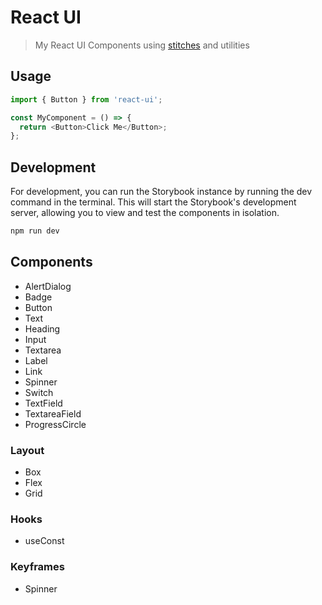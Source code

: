 # React UI

> My React UI Components using [stitches] and utilities

## Usage

```js
import { Button } from 'react-ui';

const MyComponent = () => {
  return <Button>Click Me</Button>;
};
```

## Development

For development, you can run the Storybook instance by running the dev command in the terminal. This will start the Storybook's development server, allowing you to view and test the components in isolation.

```bash
npm run dev
```

## Components

- AlertDialog
- Badge
- Button
- Text
- Heading
- Input
- Textarea
- Label
- Link
- Spinner
- Switch
- TextField
- TextareaField
- ProgressCircle

### Layout

- Box
- Flex
- Grid

### Hooks

- useConst

### Keyframes

- Spinner

[stitches]: https://stitches.dev
